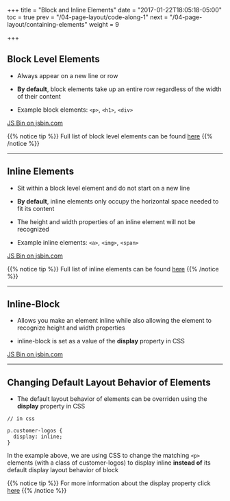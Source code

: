 +++
title = "Block and Inline Elements"
date = "2017-01-22T18:05:18-05:00"
toc = true
prev = "/04-page-layout/code-along-1"
next = "/04-page-layout/containing-elements"
weight = 9

+++

## Block Level Elements

- Always appear on a new line or row

- **By default**, block elements take up an entire row regardless of the width of their content

- Example block elements: `<p>`, `<h1>`, `<div>`

<a class="jsbin-embed" href="https://jsbin.com/zegoni/embed?html,output">JS Bin on jsbin.com</a><script src="https://static.jsbin.com/js/embed.min.js?3.41.0"></script>

{{% notice tip %}}
  Full list of block level elements can be found [here](https://developer.mozilla.org/en-US/docs/Web/HTML/Block-level_elements)
{{% /notice %}}

----

## Inline Elements

- Sit within a block level element and do not start on a new line

- **By default**, inline elements only occupy the horizontal space needed to fit its content

- The height and width properties of an inline element will not be recognized

- Example inline elements: `<a>`, `<img>`, `<span>`


<a class="jsbin-embed" href="https://jsbin.com/xoxacaj/embed?html,output">JS Bin on jsbin.com</a><script src="https://static.jsbin.com/js/embed.min.js?3.41.0"></script>

{{% notice tip %}}
  Full list of inline elements can be found [here](https://developer.mozilla.org/en-US/docs/Web/HTML/Inline_elements)
{{% /notice %}}

----

## Inline-Block

- Allows you make an element inline while also allowing the element to recognize height and width properties

- inline-block is set as a value of the **display** property in CSS

<a class="jsbin-embed" href="https://jsbin.com/vocasel/embed?css,output">JS Bin on jsbin.com</a><script src="https://static.jsbin.com/js/embed.min.js?3.41.0"></script>

----

## Changing Default Layout Behavior of Elements

- The default layout behavior of elements can be overriden using the **display** property in CSS

```
// in css

p.customer-logos {
  display: inline;
}

```

In the example above, we are using CSS to change the matching `<p>` elements (with a class of customer-logos) to display inline **instead of** its default display layout behavior of block


{{% notice tip %}}
  For more information about the display property click [here](https://developer.mozilla.org/en-US/docs/Web/CSS/display)
{{% /notice %}}
